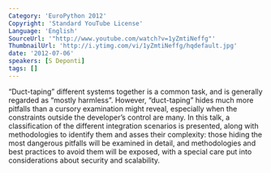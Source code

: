 ```yaml
---
Category: 'EuroPython 2012'
Copyright: 'Standard YouTube License'
Language: 'English'
SourceUrl: '"http://www.youtube.com/watch?v=1yZmtiNeffg"'
ThumbnailUrl: 'http://i.ytimg.com/vi/1yZmtiNeffg/hqdefault.jpg'
date: '2012-07-06'
speakers: [S Deponti]
tags: []
---
```

“Duct-taping” different systems together is a common task, and is generally
regarded as “mostly harmless”. However, “duct-taping” hides much more pitfalls
than a cursory examination might reveal, especially when the constraints
outside the developer’s control are many. In this talk, a classification of
the different integration scenarios is presented, along with methodologies to
identify them and asses their complexity: those hiding the most dangerous
pitfalls will be examined in detail, and methodologies and best practices to
avoid them will be exposed, with a special care put into considerations about
security and scalability.

